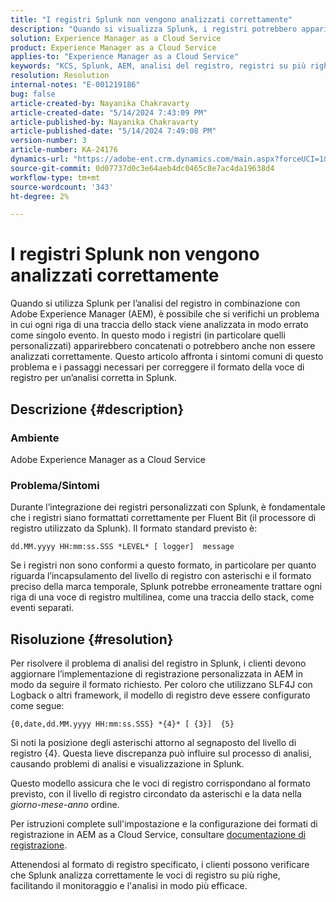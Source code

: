 ```yaml
---
title: "I registri Splunk non vengono analizzati correttamente"
description: "Quando si visualizza Splunk, i registri potrebbero apparire concatenati e non essere analizzati correttamente a causa di formati di registro personalizzati errati."
solution: Experience Manager as a Cloud Service
product: Experience Manager as a Cloud Service
applies-to: "Experience Manager as a Cloud Service"
keywords: "KCS, Splunk, AEM, analisi del registro, registri su più righe, bit fluente, formato del registro, traccia dello stack, configurazione del registro"
resolution: Resolution
internal-notes: "E-001219186"
bug: false
article-created-by: Nayanika Chakravarty
article-created-date: "5/14/2024 7:43:09 PM"
article-published-by: Nayanika Chakravarty
article-published-date: "5/14/2024 7:49:08 PM"
version-number: 3
article-number: KA-24176
dynamics-url: "https://adobe-ent.crm.dynamics.com/main.aspx?forceUCI=1&pagetype=entityrecord&etn=knowledgearticle&id=aee3c02d-2a12-ef11-9f8a-6045bd026dc7"
source-git-commit: 0d07737d0c3e64aeb4dc0465c8e7ac4da19638d4
workflow-type: tm+mt
source-wordcount: '343'
ht-degree: 2%

---
```


# I registri Splunk non vengono analizzati correttamente


Quando si utilizza Splunk per l’analisi del registro in combinazione con Adobe Experience Manager (AEM), è possibile che si verifichi un problema in cui ogni riga di una traccia dello stack viene analizzata in modo errato come singolo evento. In questo modo i registri (in particolare quelli personalizzati) apparirebbero concatenati o potrebbero anche non essere analizzati correttamente. Questo articolo affronta i sintomi comuni di questo problema e i passaggi necessari per correggere il formato della voce di registro per un’analisi corretta in Splunk.

## Descrizione {#description}


### Ambiente

Adobe Experience Manager as a Cloud Service

### Problema/Sintomi

Durante l’integrazione dei registri personalizzati con Splunk, è fondamentale che i registri siano formattati correttamente per Fluent Bit (il processore di registro utilizzato da Splunk). Il formato standard previsto è:

`dd.MM.yyyy HH:mm:ss.SSS *LEVEL* [ logger]  message`

Se i registri non sono conformi a questo formato, in particolare per quanto riguarda l’incapsulamento del livello di registro con asterischi e il formato preciso della marca temporale, Splunk potrebbe erroneamente trattare ogni riga di una voce di registro multilinea, come una traccia dello stack, come eventi separati.


## Risoluzione {#resolution}


Per risolvere il problema di analisi del registro in Splunk, i clienti devono aggiornare l’implementazione di registrazione personalizzata in AEM in modo da seguire il formato richiesto. Per coloro che utilizzano SLF4J con Logback o altri framework, il modello di registro deve essere configurato come segue:

`{0,date,dd.MM.yyyy HH:mm:ss.SSS} *{4}* [ {3}]  {5}`

Si noti la posizione degli asterischi attorno al segnaposto del livello di registro {4}. Questa lieve discrepanza può influire sul processo di analisi, causando problemi di analisi e visualizzazione in Splunk.

Questo modello assicura che le voci di registro corrispondano al formato previsto, con il livello di registro circondato da asterischi e la data nella *giorno-mese-anno* ordine.

Per istruzioni complete sull&#39;impostazione e la configurazione dei formati di registrazione in AEM as a Cloud Service, consultare [documentazione di registrazione](https://experienceleague.adobe.com/docs/experience-manager-cloud-service/content/implementing/developing/logging.html?lang=en).

Attenendosi al formato di registro specificato, i clienti possono verificare che Splunk analizza correttamente le voci di registro su più righe, facilitando il monitoraggio e l&#39;analisi in modo più efficace.
